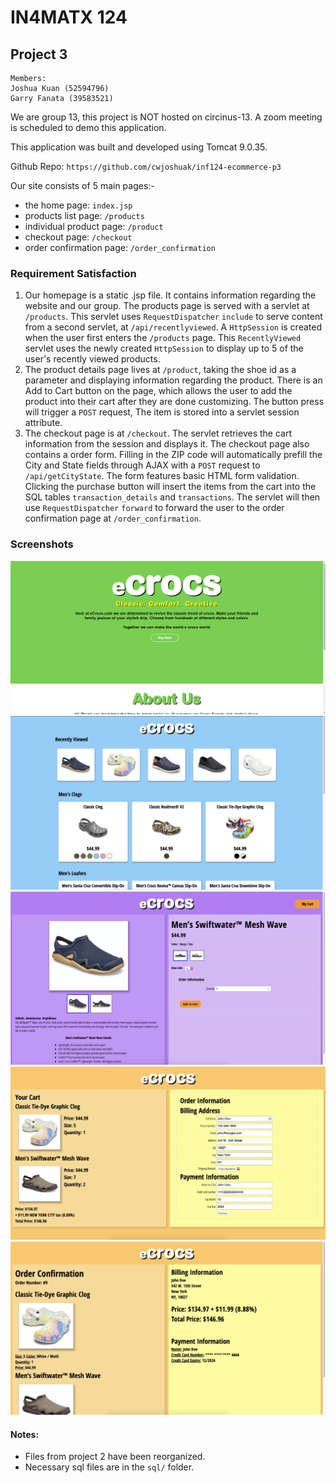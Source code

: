 # IN4MATX 124

## Project 3

```
Members:
Joshua Kuan (52594796)
Garry Fanata (39583521)
```

We are group 13, this project is NOT hosted on circinus-13. A zoom meeting is scheduled to demo this application.

This application was built and developed using Tomcat 9.0.35.

Github Repo: `https://github.com/cwjoshuak/inf124-ecommerce-p3`

Our site consists of 5 main pages:-

- the home page: `index.jsp`
- products list page: `/products`
- individual product page: `/product`
- checkout  page: `/checkout`
- order confirmation page: `/order_confirmation`


### Requirement Satisfaction

1. Our homepage is a static .jsp file. It contains information regarding the website and our group. The products page is served with a servlet at `/products`.  This servlet uses `RequestDispatcher` `include` to serve content from a second servlet, at `/api/recentlyviewed`. A `HttpSession` is created when the user first enters the `/products` page. This `RecentlyViewed` servlet uses the newly created `HttpSession` to display up to 5 of the user's recently viewed products. 
2. The product details page lives at `/product`, taking the shoe id as a parameter and displaying information regarding the product. There is an Add to Cart button on the page, which allows the user to add the product into their cart after they are done customizing. The button press will trigger a `POST` request, The item is stored into a servlet session attribute.
3. The checkout page is at `/checkout`. The servlet retrieves the cart information from the session and displays it. The checkout page also contains a order form. Filling in the ZIP code will automatically prefill the City and State fields through AJAX with a `POST` request to `/api/getCityState`. The form features basic HTML form validation. Clicking the purchase button will insert the items from the cart into the SQL tables `transaction_details` and `transactions`. The servlet will then use `RequestDispatcher` `forward` to forward the user to the order confirmation page at `/order_confirmation`.

### Screenshots

![](src/main/webapp/assets/home.png)
![](src/main/webapp/assets/product-list.png)
![](src/main/webapp/assets/single-product.png)
![](src/main/webapp/assets/checkout.png)
![](src/main/webapp/assets/order-confirmation.png)

#### Notes:

- Files from project 2 have been reorganized.
- Necessary sql files are in the `sql/` folder.
